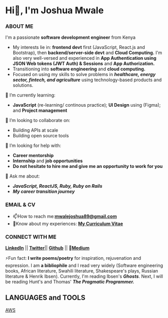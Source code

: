 # Hi👋, I'm Joshua Mwale 

### ABOUT ME
I'm a passionate **software development engineer** from Kenya
* My interests lie in: **frontend devt** first (JavaScript, React.js and Bootstrap), then **backend/server-side devt** and **Cloud Computing.** I'm also very well-versed and experienced in **App Authentication using JSON Web tokens (JWT Auth) & Sessions** and **App Authorization.** 
* Transitioning into **software engineering** and **cloud computing.**
* Focused on using my skills to solve problems in ***healthcare, energy sector, fintech, and agriculture*** using technology-based products and solutions.

🌱 I’m currently learning: 
* **JavaScript** (re-learning/ continous practice); **UI Design** using (Figma); and **Project management**

👯 I’m looking to collaborate on:
* Building APIs at scale
* Building open source tools 
 
🤔 I’m looking for help with:
* **Career mentorship**
* **Internship** and **job opportunities**
* **Do not hesitate to hire me and give me an opportunity to work for you**
 
💬 Ask me about:
* ***JavaScript, ReactJS, Ruby, Ruby on Rails***
* ***My career transition journey***

### EMAIL & CV
* 📫How to reach me:**mwalejoshua89@gmail.com**
* 📄Know about my experiences: [**My Curriculum Vitae**](https://docs.google.com/document/d/1Wd31QSVlSuSrFFP66UXHsh-j_eNnt9rbYS_jQhpuR7k/edit)
 
 ### CONNECT WITH ME
[**LinkedIn**](https://www.linkedin.com/in/joshua-mwale-8a8a3557/) || [**Twitter**](https://twitter.com/joshua_mwale)|| [**Github**](https://github.com/joshuamwale) || 📝[**Medium**](https://medium.com/@mwale_josh)

⚡Fun fact: **I write poems/poetry** for inspiration, rejuvenation and expression. I am **a bibliophile** and I read very widely (Software engineering books, African literature, Swahili literature, Shakespeare's plays, Russian literature & Henrik Ibsen). Currently, I'm reading Ibsen's ***Ghosts***. Next, I will be reading Hunt's and Thomas' ***The Pragmatic Programmer.***

## LANGUAGES and TOOLS
[AWS](https://aws.amazon.com/amplify/)


